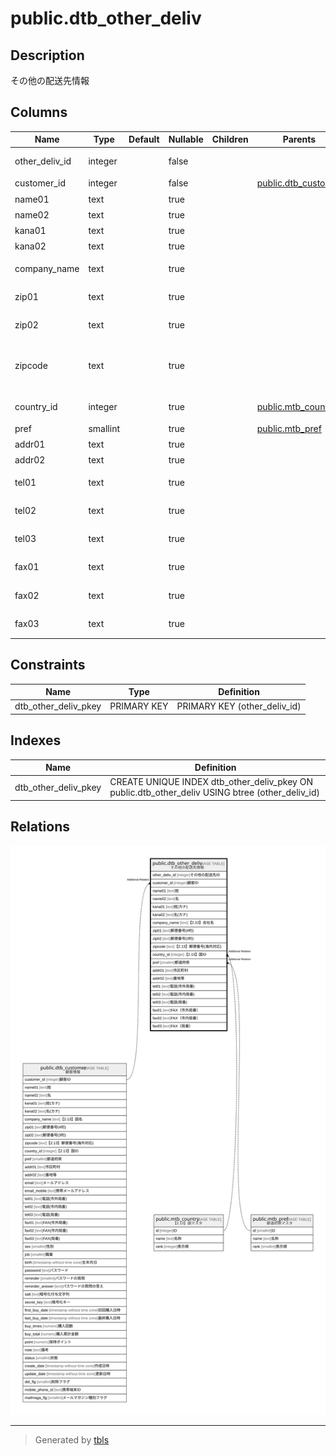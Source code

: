 # public.dtb_other_deliv

## Description

その他の配送先情報

## Columns

| Name | Type | Default | Nullable | Children | Parents | Comment |
| ---- | ---- | ------- | -------- | -------- | ------- | ------- |
| other_deliv_id | integer |  | false |  |  | その他の配送先ID |
| customer_id | integer |  | false |  | [public.dtb_customer](public.dtb_customer.md) | 顧客ID |
| name01 | text |  | true |  |  | 姓 |
| name02 | text |  | true |  |  | 名 |
| kana01 | text |  | true |  |  | 姓(カナ) |
| kana02 | text |  | true |  |  | 名(カナ) |
| company_name | text |  | true |  |  | 【2.13】会社名 |
| zip01 | text |  | true |  |  | 郵便番号(4桁) |
| zip02 | text |  | true |  |  | 郵便番号(3桁) |
| zipcode | text |  | true |  |  | 【2.13】郵便番号(海外対応) |
| country_id | integer |  | true |  | [public.mtb_country](public.mtb_country.md) | 【2.13】国ID |
| pref | smallint |  | true |  | [public.mtb_pref](public.mtb_pref.md) | 都道府県 |
| addr01 | text |  | true |  |  | 市区町村 |
| addr02 | text |  | true |  |  | 番地等 |
| tel01 | text |  | true |  |  | 電話(市外局番) |
| tel02 | text |  | true |  |  | 電話(市内局番) |
| tel03 | text |  | true |  |  | 電話(局番) |
| fax01 | text |  | true |  |  | FAX（市外局番） |
| fax02 | text |  | true |  |  | FAX（市内局番） |
| fax03 | text |  | true |  |  | FAX（局番） |

## Constraints

| Name | Type | Definition |
| ---- | ---- | ---------- |
| dtb_other_deliv_pkey | PRIMARY KEY | PRIMARY KEY (other_deliv_id) |

## Indexes

| Name | Definition |
| ---- | ---------- |
| dtb_other_deliv_pkey | CREATE UNIQUE INDEX dtb_other_deliv_pkey ON public.dtb_other_deliv USING btree (other_deliv_id) |

## Relations

![er](public.dtb_other_deliv.svg)

---

> Generated by [tbls](https://github.com/k1LoW/tbls)
